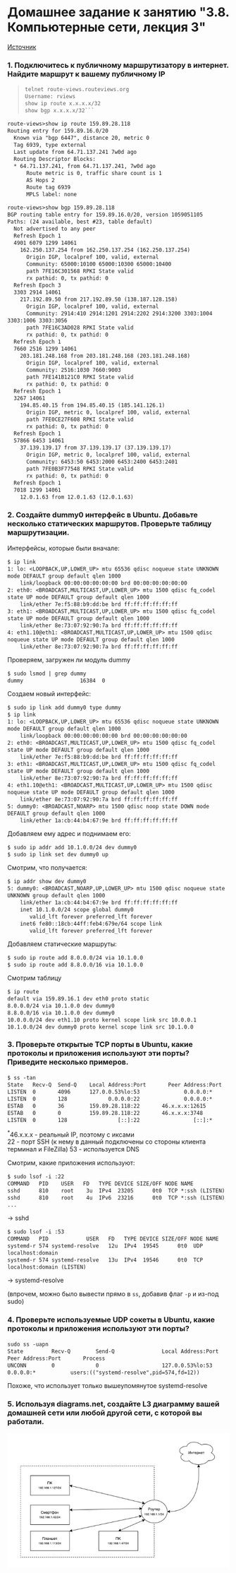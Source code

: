 # Домашнее задание к занятию "3.8. Компьютерные сети, лекция 3"
[Источник](https://github.com/netology-code/sysadm-homeworks/tree/devsys10/03-sysadmin-08-net)
### 1. Подключитесь к публичному маршрутизатору в интернет. Найдите маршрут к вашему публичному IP
>```
>telnet route-views.routeviews.org
>Username: rviews
>show ip route x.x.x.x/32
>show bgp x.x.x.x/32```

```
route-views>show ip route 159.89.28.118
Routing entry for 159.89.16.0/20
  Known via "bgp 6447", distance 20, metric 0
  Tag 6939, type external
  Last update from 64.71.137.241 7w0d ago
  Routing Descriptor Blocks:
  * 64.71.137.241, from 64.71.137.241, 7w0d ago
      Route metric is 0, traffic share count is 1
      AS Hops 2
      Route tag 6939
      MPLS label: none
```
```
route-views>show bgp 159.89.28.118
BGP routing table entry for 159.89.16.0/20, version 1059051105
Paths: (24 available, best #23, table default)
  Not advertised to any peer
  Refresh Epoch 1
  4901 6079 1299 14061
    162.250.137.254 from 162.250.137.254 (162.250.137.254)
      Origin IGP, localpref 100, valid, external
      Community: 65000:10100 65000:10300 65000:10400
      path 7FE16C301568 RPKI State valid
      rx pathid: 0, tx pathid: 0
  Refresh Epoch 3
  3303 2914 14061
    217.192.89.50 from 217.192.89.50 (138.187.128.158)
      Origin IGP, localpref 100, valid, external
      Community: 2914:410 2914:1201 2914:2202 2914:3200 3303:1004 3303:1006 3303:3056
      path 7FE16C3AD028 RPKI State valid
      rx pathid: 0, tx pathid: 0
  Refresh Epoch 1
  7660 2516 1299 14061
    203.181.248.168 from 203.181.248.168 (203.181.248.168)
      Origin IGP, localpref 100, valid, external
      Community: 2516:1030 7660:9003
      path 7FE141B121C0 RPKI State valid
      rx pathid: 0, tx pathid: 0
  Refresh Epoch 1
  3267 14061
    194.85.40.15 from 194.85.40.15 (185.141.126.1)
      Origin IGP, metric 0, localpref 100, valid, external
      path 7FE0CE27F608 RPKI State valid
      rx pathid: 0, tx pathid: 0
  Refresh Epoch 1
  57866 6453 14061
    37.139.139.17 from 37.139.139.17 (37.139.139.17)
      Origin IGP, metric 0, localpref 100, valid, external
      Community: 6453:50 6453:2000 6453:2400 6453:2401
      path 7FE0B3F77548 RPKI State valid
      rx pathid: 0, tx pathid: 0
  Refresh Epoch 1
  7018 1299 14061
    12.0.1.63 from 12.0.1.63 (12.0.1.63)
```
### 2. Создайте dummy0 интерфейс в Ubuntu. Добавьте несколько статических маршрутов. Проверьте таблицу маршрутизации.
Интерфейсы, которые были вначале:
```
$ ip link
1: lo: <LOOPBACK,UP,LOWER_UP> mtu 65536 qdisc noqueue state UNKNOWN mode DEFAULT group default qlen 1000
    link/loopback 00:00:00:00:00:00 brd 00:00:00:00:00:00
2: eth0: <BROADCAST,MULTICAST,UP,LOWER_UP> mtu 1500 qdisc fq_codel state UP mode DEFAULT group default qlen 1000
    link/ether 7e:f5:88:b9:dd:be brd ff:ff:ff:ff:ff:ff
3: eth1: <BROADCAST,MULTICAST,UP,LOWER_UP> mtu 1500 qdisc fq_codel state UP mode DEFAULT group default qlen 1000
    link/ether 8e:73:07:92:90:7a brd ff:ff:ff:ff:ff:ff
4: eth1.10@eth1: <BROADCAST,MULTICAST,UP,LOWER_UP> mtu 1500 qdisc noqueue state UP mode DEFAULT group default qlen 1000
    link/ether 8e:73:07:92:90:7a brd ff:ff:ff:ff:ff:ff
```
Проверяем, загружен ли модуль dummy
```
$ sudo lsmod | grep dummy
dummy                  16384  0
```
Создаем новый интерфейс:
```
$ sudo ip link add dummy0 type dummy
$ ip link
1: lo: <LOOPBACK,UP,LOWER_UP> mtu 65536 qdisc noqueue state UNKNOWN mode DEFAULT group default qlen 1000
    link/loopback 00:00:00:00:00:00 brd 00:00:00:00:00:00
2: eth0: <BROADCAST,MULTICAST,UP,LOWER_UP> mtu 1500 qdisc fq_codel state UP mode DEFAULT group default qlen 1000
    link/ether 7e:f5:88:b9:dd:be brd ff:ff:ff:ff:ff:ff
3: eth1: <BROADCAST,MULTICAST,UP,LOWER_UP> mtu 1500 qdisc fq_codel state UP mode DEFAULT group default qlen 1000
    link/ether 8e:73:07:92:90:7a brd ff:ff:ff:ff:ff:ff
4: eth1.10@eth1: <BROADCAST,MULTICAST,UP,LOWER_UP> mtu 1500 qdisc noqueue state UP mode DEFAULT group default qlen 1000
    link/ether 8e:73:07:92:90:7a brd ff:ff:ff:ff:ff:ff
5: dummy0: <BROADCAST,NOARP> mtu 1500 qdisc noop state DOWN mode DEFAULT group default qlen 1000
    link/ether 1a:cb:44:b4:67:9e brd ff:ff:ff:ff:ff:ff
```
Добавляем ему адрес и поднимаем его:
```
$ sudo ip addr add 10.1.0.0/24 dev dummy0
$ sudo ip link set dev dummy0 up
```
Смотрим, что получается:
```
$ ip addr show dev dummy0
5: dummy0: <BROADCAST,NOARP,UP,LOWER_UP> mtu 1500 qdisc noqueue state UNKNOWN group default qlen 1000
    link/ether 1a:cb:44:b4:67:9e brd ff:ff:ff:ff:ff:ff
    inet 10.1.0.0/24 scope global dummy0
       valid_lft forever preferred_lft forever
    inet6 fe80::18cb:44ff:feb4:679e/64 scope link 
       valid_lft forever preferred_lft forever
```
Добавляем статические маршруты:
```
$ sudo ip route add 8.0.0.0/24 via 10.1.0.0
$ sudo ip route add 8.8.0.0/16 via 10.1.0.0
```
Смотрим таблицу
```
$ ip route
default via 159.89.16.1 dev eth0 proto static 
8.0.0.0/24 via 10.1.0.0 dev dummy0 
8.8.0.0/16 via 10.1.0.0 dev dummy0 
10.0.0.0/24 dev eth1.10 proto kernel scope link src 10.0.0.1 
10.1.0.0/24 dev dummy0 proto kernel scope link src 10.1.0.0
```
### 3. Проверьте открытые TCP порты в Ubuntu, какие протоколы и приложения используют эти порты? Приведите несколько примеров.
```
$ ss -tan
State   Recv-Q  Send-Q    Local Address:Port       Peer Address:Port  
LISTEN  0       4096      127.0.0.53%lo:53              0.0.0.0:*               
LISTEN  0       128             0.0.0.0:22              0.0.0.0:*               
ESTAB   0       36        159.89.28.118:22       46.x.x.x:12615           
ESTAB   0       0         159.89.28.118:22       46.x.x.x:3748            
LISTEN  0       128                [::]:22                 [::]:*               
```
<sup>*</sup>46.x.x.x - реальный IP, поэтому с иксами  
22 - порт SSH (к нему в данный подключены со стороны клиента терминал и FileZilla)
53 - используется DNS

Смотрим, какие приложения используют:
```
$ sudo lsof -i :22
COMMAND   PID    USER   FD   TYPE DEVICE SIZE/OFF NODE NAME
sshd      810    root    3u  IPv4  23205      0t0  TCP *:ssh (LISTEN)
sshd      810    root    4u  IPv6  23216      0t0  TCP *:ssh (LISTEN)
...
```
-> sshd
```
$ sudo lsof -i :53
COMMAND   PID            USER   FD   TYPE DEVICE SIZE/OFF NODE NAME
systemd-r 574 systemd-resolve   12u  IPv4  19545      0t0  UDP localhost:domain 
systemd-r 574 systemd-resolve   13u  IPv4  19546      0t0  TCP localhost:domain (LISTEN)
```
-> systemd-resolve

(впрочем, можно было вывести прямо в `ss`, добавив флаг `-p` и из-под sudo)
### 4. Проверьте используемые UDP сокеты в Ubuntu, какие протоколы и приложения используют эти порты?
```
sudo ss -uapn
State         Recv-Q        Send-Q               Local Address:Port               Peer Address:Port       Process        
UNCONN        0             0                    127.0.0.53%lo:53                      0.0.0.0:*           users:(("systemd-resolve",pid=574,fd=12))                      
```
Похоже, что использует только вышеупомянутое systemd-resolve
### 5. Используя diagrams.net, создайте L3 диаграмму вашей домашней сети или любой другой сети, с которой вы работали.
![](images/diagram.png)